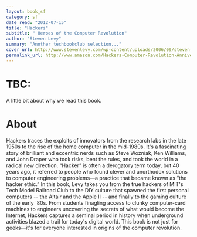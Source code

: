 ```yaml
---
layout: book_sf
category: sf
date_read: "2012-07-15"
title: "Hackers"
subtitle: " Heroes of the Computer Revolution"
author: "Steven Levy"
summary: "Another techbookclub selection..."
cover_url: http://www.stevenlevy.com/wp-content/uploads/2006/09/steven-levy-hackers-heroes-of-the-computer-revolution.jpg
permalink_url: http://www.amazon.com/Hackers-Computer-Revolution-Anniversary-Edition/dp/1449388396/
---
```


# TBC:
A little bit about why we read this book.

# About
Hackers traces the exploits of innovators from the research labs in the late 1950s to the rise of the home computer in the mid-1980s. It's a fascinating story of brilliant and eccentric nerds such as Steve Wozniak, Ken Williams, and John Draper who took risks, bent the rules, and took the world in a radical new direction. “Hacker” is often a derogatory term today, but 40 years ago, it referred to people who found clever and unorthodox solutions to computer engineering problems—a practice that became known as “the hacker ethic.” In this book, Levy takes you from the true hackers of MIT's Tech Model Railroad Club to the DIY culture that spawned the first personal computers -- the Altair and the Apple II -- and finally to the gaming culture of the early '80s. From students finagling access to clunky computer-card machines to engineers uncovering the secrets of what would become the Internet, Hackers captures a seminal period in history when underground activities blazed a trail for today's digital world. This book is not just for geeks—it's for everyone interested in origins of the computer revolution.
